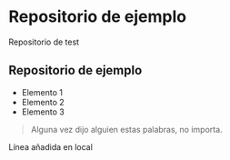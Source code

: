 # Repositorio de ejemplo
<p>Repositorio de test</p>

## Repositorio de ejemplo
- Elemento 1
- Elemento 2
- Elemento 3

>Alguna vez dijo alguien estas palabras, no importa.

Línea añadida en local



<!--## Cosas locas
- Pepe
- Manolín
>Markdown no permite la importación de estilos css
>>style-->